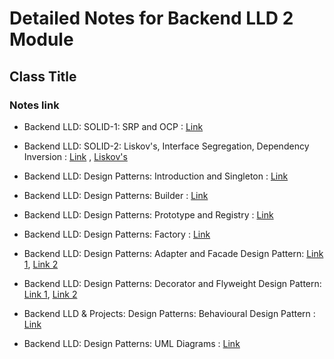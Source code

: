 # Detailed Notes for Backend LLD 2 Module

## Class Title
### Notes link

- Backend LLD: SOLID-1: SRP and OCP :  [Link](https://github.com/kanmaytacker/fundamentals/blob/master/oop/notes/04-solid-01.md)

- Backend LLD: SOLID-2: Liskov's, Interface Segregation, Dependency Inversion :  [Link](https://github.com/kanmaytacker/fundamentals/blob/master/oop/notes/05-solid-02.md) , [Liskov's](https://baeldung.com/java-liskov-substitution-principle)

- Backend LLD: Design Patterns: Introduction and Singleton :  [Link](https://github.com/kanmaytacker/design-patterns/blob/master/notes/01-singleton-builder.md)

- Backend LLD: Design Patterns: Builder :  [Link](https://github.com/kanmaytacker/design-patterns/blob/master/notes/01-singleton-builder.md)

- Backend LLD: Design Patterns: Prototype and Registry :  [Link](https://github.com/kanmaytacker/design-patterns/blob/master/notes/02-prototype-factory.md)

- Backend LLD: Design Patterns: Factory :  [Link](https://github.com/kanmaytacker/design-patterns/blob/master/notes/03-factory.md)

- Backend LLD: Design Patterns: Adapter and Facade Design Pattern: [Link 1](https://github.com/kanmaytacker/design-patterns/blob/master/notes/04-abstract-factory-adapter.md), [Link 2](https://github.com/kanmaytacker/design-patterns/blob/master/notes/07-facade-observer.md)

- Backend LLD: Design Patterns: Decorator and Flyweight Design Pattern: [Link 1](https://github.com/kanmaytacker/design-patterns/blob/master/notes/05-adapter-flyweight.md), [Link 2](https://github.com/kanmaytacker/design-patterns/blob/master/notes/06-decorator-facade.md)

- Backend LLD & Projects: Design Patterns: Behavioural Design Pattern :  [Link](https://github.com/kanmaytacker/design-patterns/blob/master/notes/08-observer-strategy.md)

- Backend LLD: Design Patterns: UML Diagrams :  [Link](https://github.com/kanmaytacker/design-questions/blob/master/notes/00-uml-diagrams.md)
